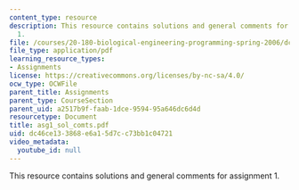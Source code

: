 ```yaml
---
content_type: resource
description: This resource contains solutions and general comments for assignment
  1.
file: /courses/20-180-biological-engineering-programming-spring-2006/dc46ce133868e6a15d7cc73bb1c04721_asg1_sol_comts.pdf
file_type: application/pdf
learning_resource_types:
- Assignments
license: https://creativecommons.org/licenses/by-nc-sa/4.0/
ocw_type: OCWFile
parent_title: Assignments
parent_type: CourseSection
parent_uid: a2517b9f-faab-1dce-9594-95a646dc6d4d
resourcetype: Document
title: asg1_sol_comts.pdf
uid: dc46ce13-3868-e6a1-5d7c-c73bb1c04721
video_metadata:
  youtube_id: null
---
```

This resource contains solutions and general comments for assignment 1.